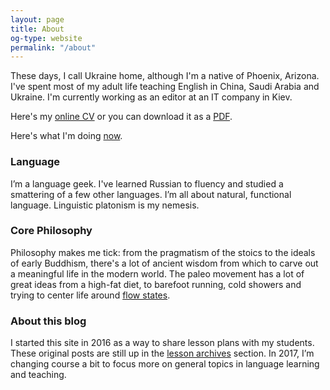 ```yaml
---
layout: page
title: About
og-type: website
permalink: "/about"
---
```

These days, I call Ukraine home, although I'm a native of Phoenix, Arizona. I've spent most of my adult life teaching English in China, Saudi Arabia and Ukraine. I'm currently working as an editor at an IT company in Kiev.  

Here's my [online CV][0] or you can download it as a [PDF][1].

Here's what I'm doing [now][2]. <!-- , what I [use][3] and what I [regularly read][4]. -->

### Language

I’m a language geek. I've learned Russian to fluency and studied a smattering of a few other languages. I’m all about natural, functional language. Linguistic platonism is my nemesis.

### Core Philosophy

Philosophy makes me tick: from the pragmatism of the stoics to the ideals of early Buddhism, there's a lot of ancient wisdom from which to carve out a meaningful life in the modern world. The paleo movement has a lot of great ideas from a high-fat diet, to barefoot running, cold showers and trying to center life around [flow states][5]. <!-- Here is my [reading list][4] -->

### About this blog

I started this site in 2016 as a way to share lesson plans with my students. These original posts are still up in the [lesson archives][6] section. In 2017, I’m changing course a bit to focus more on general topics in language learning and teaching.

[0]: /cv
[1]: /pages/cv-kedziora.pdf
[2]: /now
[5]: https://en.wikipedia.org/wiki/Flow_(psychology)
[6]: /lesson-archives/
